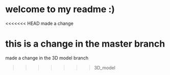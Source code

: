 # welcome to my readme :)
<<<<<<< HEAD
made a change

this is a change in the master branch
=======
made a change in the 3D model branch
>>>>>>> 3D_model
